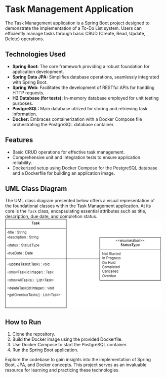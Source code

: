 # Task Management Application

The Task Management application is a Spring Boot project designed to demonstrate the implementation of a To-Do List system. Users can efficiently manage tasks through basic CRUD (Create, Read, Update, Delete) operations.

## Technologies Used

- **Spring Boot:** The core framework providing a robust foundation for application development.
- **Spring Data JPA:** Simplifies database operations, seamlessly integrated with Spring Boot.
- **Spring Web:** Facilitates the development of RESTful APIs for handling HTTP requests.
- **H2 Database (for tests):** In-memory database employed for unit testing purposes.
- **PostgreSQL:** Main database utilized for storing and retrieving task information.
- **Docker:** Embraces containerization with a Docker Compose file orchestrating the PostgreSQL database container.

## Features

- Basic CRUD operations for effective task management.
- Comprehensive unit and integration tests to ensure application reliability.
- Dockerized setup using Docker Compose for the PostgreSQL database and a Dockerfile for building an application image.

## UML Class Diagram

The UML class diagram presented below offers a visual representation of the foundational classes within the Task Management application. At its core is the `Task` class, encapsulating essential attributes such as title, description, due date, and completion status.
![UML Class Diagram](https://github.com/ZinebElJanyani/taskManagement/blob/master/classDiagram_taskManagement.drawio.png)
## How to Run

1. Clone the repository.
2. Build the Docker image using the provided Dockerfile.
3. Use Docker Compose to start the PostgreSQL container.
4. Run the Spring Boot application.

Explore the codebase to gain insights into the implementation of Spring Boot, JPA, and Docker concepts. This project serves as an invaluable resource for learning and practicing these technologies.
